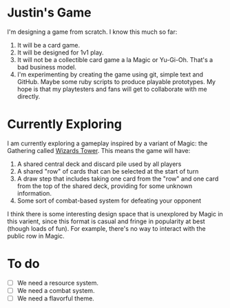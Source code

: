 # Justin's Game

I'm designing a game from scratch. I know this much so far:

1. It will be a card game.
2. It will be designed for 1v1 play.
3. It will not be a collectible card game a la Magic or Yu-Gi-Oh. That's a bad business model.
4. I'm experimenting by creating the game using git, simple text and GitHub. Maybe some ruby scripts to produce playable prototypes. My hope is that my playtesters and fans will get to collaborate with me directly.

# Currently Exploring

I am currently exploring a gameplay inspired by a variant of Magic: the Gathering called [Wizards Tower](http://www.wizards.com/magic/magazine/article.aspx?x=mtg/daily/feature/257b). This means the game will have:

1. A shared central deck and discard pile used by all players
2. A shared "row" of cards that can be selected at the start of turn
3. A draw step that includes taking one card from the "row" and one card from the top of the shared deck, providing for some unknown information.
4. Some sort of combat-based system for defeating your opponent

I think there is some interesting design space that is unexplored by Magic in this varient, since this format is casual and fringe in popularity at best (though loads of fun). For example, there's no way to interact with the public row in Magic.

# To do

-[ ] We need a resource system.
-[ ] We need a combat system.
-[ ] We need a flavorful theme.